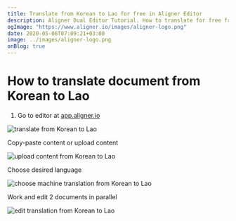 ```yaml
---
title: Translate from Korean to Lao for free in Aligner Editor
description: Aligner Dual Editor Tutorial. How to translate for free from Korean to Lao. Aligner is multilingual document management platform. 
ogImage: "https://www.aligner.io/images/aligner-logo.png"
date: 2020-05-06T07:09:21+03:00
image: ../images/aligner-logo.png
onBlog: true
---
```


# How to translate document from Korean to Lao

1. Go to editor at [app.aligner.io](https://app.aligner.io "Aligner App web page")

![translate from Korean to Lao](../aligner-blank-editor.png "translate from Korean to Lao")

Copy-paste content or upload content

![upload content from Korean to Lao](../aligner-uploaded-document.png "upload content from Korean to Lao")

Choose desired language

![choose machine translation from Korean to Lao](../aligner-language-dropdown.png "choose machine translation from Korean to Lao")

Work and edit 2 documents in parallel

![edit translation from Korean to Lao](../aligner-double-sitded-editor.png "edit translation from Korean to Lao")

